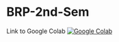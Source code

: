 # BRP-2nd-Sem

Link to Google Colab
[![Google Colab](https://badgen.net/badge/Launch/on%20Google%20Colab/black?icon=terminal)](https://colab.research.google.com/github/prachitui/BRP-2nd-Sem/blob/master/googleColab_trials.ipynb)
